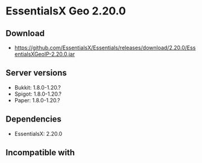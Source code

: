 # EssentialsX Geo 2.20.0

## Download
- https://github.com/EssentialsX/Essentials/releases/download/2.20.0/EssentialsXGeoIP-2.20.0.jar

## Server versions
- Bukkit: 1.8.0-1.20.?
- Spigot: 1.8.0-1.20.?
- Paper: 1.8.0-1.20.?

## Dependencies
- EssentialsX: 2.20.0

## Incompatible with